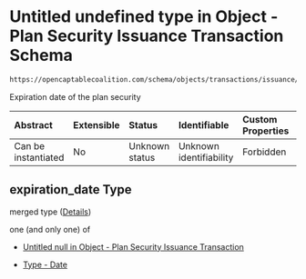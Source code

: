 # Untitled undefined type in Object - Plan Security Issuance Transaction Schema

```txt
https://opencaptablecoalition.com/schema/objects/transactions/issuance/PlanSecurityIssuance.schema.json#/properties/expiration_date
```

Expiration date of the plan security

| Abstract            | Extensible | Status         | Identifiable            | Custom Properties | Additional Properties | Access Restrictions | Defined In                                                                                                                              |
| :------------------ | :--------- | :------------- | :---------------------- | :---------------- | :-------------------- | :------------------ | :-------------------------------------------------------------------------------------------------------------------------------------- |
| Can be instantiated | No         | Unknown status | Unknown identifiability | Forbidden         | Allowed               | none                | [PlanSecurityIssuance.schema.json*](../../schema/objects/transactions/issuance/PlanSecurityIssuance.schema.json "open original schema") |

## expiration_date Type

merged type ([Details](plansecurityissuance-properties-expiration_date.md))

one (and only one) of

*   [Untitled null in Object - Plan Security Issuance Transaction](plansecurityissuance-properties-expiration_date-oneof-0.md "check type definition")

*   [Type - Date](eventdrivenvestingcondition-properties-event_occurred-oneof-type---date.md "check type definition")
